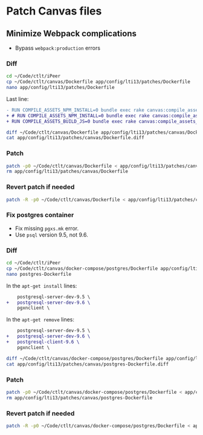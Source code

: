 # Patch Canvas files

## Minimize Webpack complications

- Bypass `webpack:production` errors

### Diff

```bash
cd ~/Code/ctlt/iPeer
cp ~/Code/ctlt/canvas/Dockerfile app/config/lti13/patches/Dockerfile
nano app/config/lti13/patches/Dockerfile
```

Last line:

```diff
- RUN COMPILE_ASSETS_NPM_INSTALL=0 bundle exec rake canvas:compile_assets
+ # RUN COMPILE_ASSETS_NPM_INSTALL=0 bundle exec rake canvas:compile_assets
+ RUN COMPILE_ASSETS_BUILD_JS=0 bundle exec rake canvas:compile_assets_dev
```

```bash
diff ~/Code/ctlt/canvas/Dockerfile app/config/lti13/patches/canvas/Dockerfile > app/config/lti13/patches/canvas/Dockerfile.diff
cat app/config/lti13/patches/canvas/Dockerfile.diff
```

### Patch

```bash
patch -p0 ~/Code/ctlt/canvas/Dockerfile < app/config/lti13/patches/canvas/Dockerfile.diff
rm app/config/lti13/patches/canvas/Dockerfile
```

### Revert patch if needed

```bash
patch -R -p0 ~/Code/ctlt/canvas/Dockerfile < app/config/lti13/patches/canvas/Dockerfile.diff
```

### Fix postgres container

- Fix missing `pgxs.mk` error.
- Use `psql` version 9.5, not 9.6.

### Diff

```bash
cd ~/Code/ctlt/iPeer
cp ~/Code/ctlt/canvas/docker-compose/postgres/Dockerfile app/config/lti13/patches/canvas/postgres-Dockerfile
nano postgres-Dockerfile
```

In the `apt-get install` lines:

```diff
    postgresql-server-dev-9.5 \
+   postgresql-server-dev-9.6 \
    pgxnclient \
```

In the `apt-get remove` lines:

```diff
    postgresql-server-dev-9.5 \
+   postgresql-server-dev-9.6 \
+   postgresql-client-9.6 \
    pgxnclient \
```

```bash
diff ~/Code/ctlt/canvas/docker-compose/postgres/Dockerfile app/config/lti13/patches/canvas/postgres-Dockerfile > app/config/lti13/patches/canvas/postgres-Dockerfile.diff
cat app/config/lti13/patches/canvas/postgres-Dockerfile.diff
```

### Patch

```bash
patch -p0 ~/Code/ctlt/canvas/docker-compose/postgres/Dockerfile < app/config/lti13/patches/canvas/postgres-Dockerfile.diff
rm app/config/lti13/patches/canvas/postgres-Dockerfile
```

### Revert patch if needed

```bash
patch -R -p0 ~/Code/ctlt/canvas/docker-compose/postgres/Dockerfile < app/config/lti13/patches/canvas/postgres-Dockerfile.diff
```
